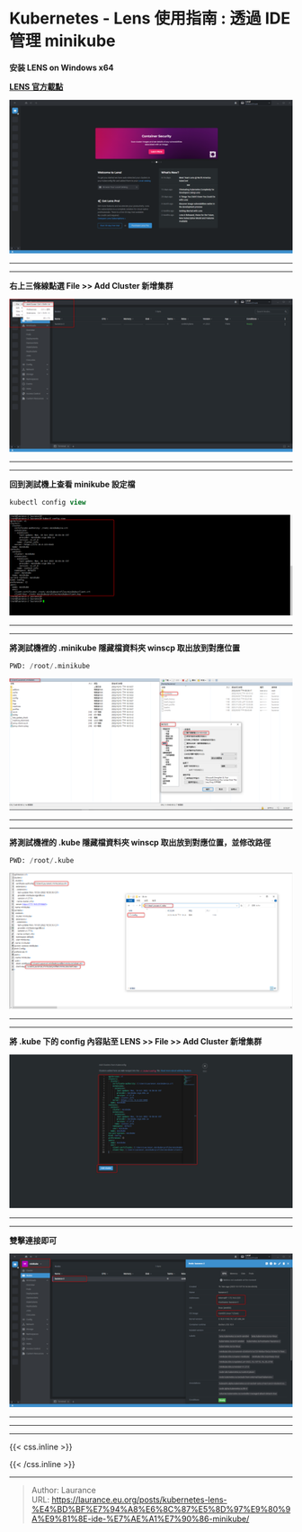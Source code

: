 # Kubernetes - Lens 使用指南 : 透過 IDE 管理 minikube


**安装 LENS on Windows x64**

**[LENS 官方載點](https://k8slens.dev/)**

   ![](001.png)

***
***
   
**右上三條線點選 File >> Add Cluster 新增集群**

   ![](002.png)

***
***
   
**回到測試機上查看 minikube 設定檔**

```sql
kubectl config view 
```
    
   ![](003.png)

***
***
   
**將測試機裡的 .minikube 隱藏檔資料夾 winscp 取出放到對應位置**

```sql
PWD: /root/.minikube
```

   ![](004.png)  

***
***
   
**將測試機裡的 .kube 隱藏檔資料夾 winscp 取出放到對應位置，並修改路徑**   

```sql
PWD: /root/.kube
```
    
   ![](005.png)

***
***
         
**將 .kube 下的 config 內容貼至 LENS >> File >> Add Cluster 新增集群**

   ![](006.png)

***
***
   
**雙擊連接即可**

   ![](007.png)
   
***
***
   



***

{{< css.inline >}}
<style>
.emojify {
	font-family: Apple Color Emoji, Segoe UI Emoji, NotoColorEmoji, Segoe UI Symbol, Android Emoji, EmojiSymbols;
	font-size: 2rem;
	vertical-align: middle;
}
@media screen and (max-width:650px) {
  .nowrap {
    display: block;
    margin: 25px 0;
  }
}
</style>
{{< /css.inline >}}


---

> Author: Laurance  
> URL: https://laurance.eu.org/posts/kubernetes-lens-%E4%BD%BF%E7%94%A8%E6%8C%87%E5%8D%97%E9%80%9A%E9%81%8E-ide-%E7%AE%A1%E7%90%86-minikube/  

